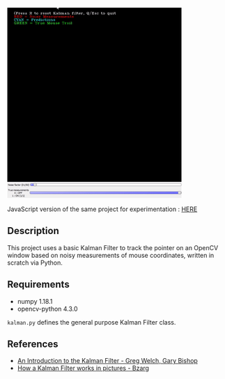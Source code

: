 ![OpenCV Window Output](kalman.gif)

JavaScript version of the same project for experimentation : [HERE](https://gr-code.github.io/kalman-js/)

## Description
This project uses a basic Kalman Filter to track the pointer on an OpenCV window based on noisy measurements of mouse coordinates, written in scratch via Python.

## Requirements
* numpy 1.18.1
* opencv-python 4.3.0

`kalman.py` defines the general purpose Kalman Filter class.

## References
* [An Introduction to the Kalman Filter - Greg Welch, Gary Bishop](http://www.cs.unc.edu/~welch/kalman/kalmanIntro.html)
* [How a Kalman Filter works in pictures - Bzarg](https://www.bzarg.com/p/how-a-kalman-filter-works-in-pictures/)

